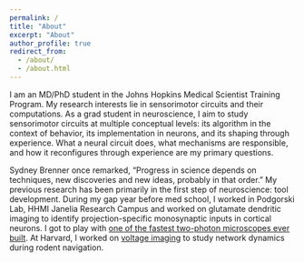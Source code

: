```yaml
---
permalink: /
title: "About"
excerpt: "About"
author_profile: true
redirect_from: 
  - /about/
  - /about.html
---
```


I am an MD/PhD student in the Johns Hopkins Medical Scientist Training Program. My research interests lie in sensorimotor circuits and their computations. As a grad student in neuroscience, I aim to study sensorimotor circuits at multiple conceptual levels: its algorithm in the context of behavior, its implementation in neurons, and its shaping through experience. What a neural circuit does, what mechanisms are responsible, and how it reconfigures through experience are my primary questions. 

Sydney Brenner once remarked, “Progress in science depends on techniques, new discoveries and new ideas, probably in that order.” My previous research has been primarily in the first step of neuroscience: tool development. During my gap year before med school, I worked in Podgorski Lab, HHMI Janelia Research Campus and worked on glutamate dendritic imaging to identify projection-specific monosynaptic inputs in cortical neurons. I got to play with [one of the fastest two-photon microscopes ever built](https://www.janelia.org/news/slap-microscopy-smashes-speed-barriers). At Harvard, I worked on [voltage imaging](https://medium.com/the-spike/what-should-systems-neuroscience-do-next-voltage-imaging-9bfa5d6a4df9) to study network dynamics during rodent navigation. 